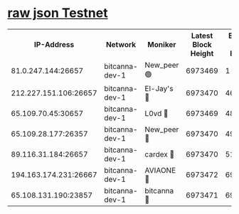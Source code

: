 [raw json Testnet](https://rpc-check.bcat.stavr.tech/bcat/rpc-bcat-result.json)
=


<table><tr><th>IP-Address</th><th>Network</th><th>Moniker</th><th>Latest Block Height</th><th>Earliest Block Height</th><th>Catching Up</th><th>Tx Index</th><th>Voting Power</th><th>Scan Time</th></tr><tr><td>81.0.247.144:26657</td><td>bitcanna-dev-1</td><td>New_peer 🟢</td><td>6973469</td><td>1</td><td>False</td><td>on</td><td>0</td><td>2024-03-20T21:04:20.203012798UTC</td></tr><tr><td>212.227.151.106:26657</td><td>bitcanna-dev-1</td><td>El-Jay's 🔴</td><td>6973470</td><td>4670391</td><td>False</td><td>on</td><td>2218364</td><td>2024-03-20T21:04:26.830669320UTC</td></tr><tr><td>65.109.70.45:30657</td><td>bitcanna-dev-1</td><td>L0vd 🔴</td><td>6973469</td><td>4828155</td><td>False</td><td>on</td><td>308120</td><td>2024-03-20T21:04:20.496081266UTC</td></tr><tr><td>65.109.28.177:26357</td><td>bitcanna-dev-1</td><td>New_peer 🔴</td><td>6973470</td><td>4952911</td><td>False</td><td>on</td><td>2237167</td><td>2024-03-20T21:04:27.471030714UTC</td></tr><tr><td>89.116.31.184:26657</td><td>bitcanna-dev-1</td><td>cardex 🔴</td><td>6973470</td><td>5185001</td><td>False</td><td>on</td><td>1</td><td>2024-03-20T21:04:27.163448541UTC</td></tr><tr><td>194.163.174.231:26667</td><td>bitcanna-dev-1</td><td>AVIAONE 🔴</td><td>6973472</td><td>6959331</td><td>False</td><td>on</td><td>1949865</td><td>2024-03-20T21:04:36.285145175UTC</td></tr><tr><td>65.108.131.190:23857</td><td>bitcanna-dev-1</td><td>bitcanna 🔴</td><td>6973471</td><td>6969471</td><td>False</td><td>off</td><td>378646</td><td>2024-03-20T21:04:27.799917750UTC</td></tr></table>